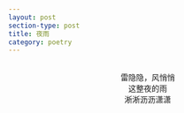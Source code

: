 ```yaml
---
layout: post
section-type: post
title: 夜雨
category: poetry
---
```

<br>
<center>雷隐隐，风悄悄</center>
<center>这整夜的雨</center>
<center>淅淅沥沥潇潇</center>